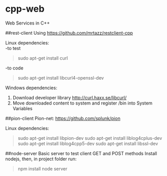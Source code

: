 # cpp-web
Web Services in C++

##rest-client
Using https://github.com/mrtazz/restclient-cpp

Linux dependencies:<br/>
-to test
 > sudo apt-get install curl

-to code
 > sudo apt-get install libcurl4-openssl-dev

Windows dependencies:<br/>
1) Download developer library http://curl.haxx.se/libcurl/<br/>
2) Move downloaded content to system and register /bin into System Variables

##pion-client
Pion-net: https://github.com/splunk/pion

Linux dependencies:<br/>
 > sudo apt-get install libpion-dev
 > sudo apt-get install liblog4cplus-dev
 > sudo apt-get install liblog4cpp5-dev
 > sudo apt-get install libssl-dev

##node-server
Basic server to test client GET and POST methods
Install nodejs, then, in project folder run:
 > npm install
 > node server
